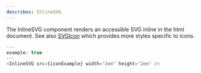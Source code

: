 ```yaml
---
describes: InlineSVG
---
```


The InlineSVG component renders an accessible SVG inline in the html document.
See also [SVGIcon](#SVGIcon) which provides more styles specific to icons.

```js
---
example: true
---
<InlineSVG src={iconExample} width="2em" height="2em" />
```
